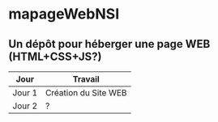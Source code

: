 # mapageWebNSI
Un dépôt pour héberger une page WEB (HTML+CSS+JS?)
--------
|Jour|Travail|
|---|---|
|Jour 1| Création du Site WEB|
|Jour 2| ? |
